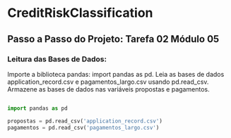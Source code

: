 # CreditRiskClassification

## Passo a Passo do Projeto: Tarefa 02 Módulo 05

### Leitura das Bases de Dados:
Importe a biblioteca pandas: import pandas as pd.
Leia as bases de dados application_record.csv e pagamentos_largo.csv usando pd.read_csv.
Armazene as bases de dados nas variáveis propostas e pagamentos.

```python

import pandas as pd

propostas = pd.read_csv('application_record.csv')
pagamentos = pd.read_csv('pagamentos_largo.csv')
```
